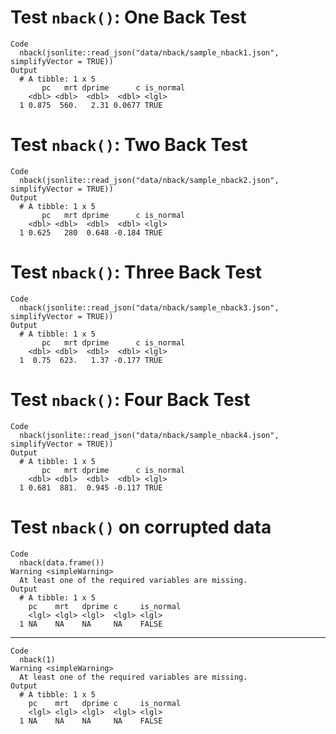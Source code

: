 # Test `nback()`: One Back Test

    Code
      nback(jsonlite::read_json("data/nback/sample_nback1.json", simplifyVector = TRUE))
    Output
      # A tibble: 1 x 5
           pc   mrt dprime      c is_normal
        <dbl> <dbl>  <dbl>  <dbl> <lgl>    
      1 0.875  560.   2.31 0.0677 TRUE     

# Test `nback()`: Two Back Test

    Code
      nback(jsonlite::read_json("data/nback/sample_nback2.json", simplifyVector = TRUE))
    Output
      # A tibble: 1 x 5
           pc   mrt dprime      c is_normal
        <dbl> <dbl>  <dbl>  <dbl> <lgl>    
      1 0.625   280  0.648 -0.184 TRUE     

# Test `nback()`: Three Back Test

    Code
      nback(jsonlite::read_json("data/nback/sample_nback3.json", simplifyVector = TRUE))
    Output
      # A tibble: 1 x 5
           pc   mrt dprime      c is_normal
        <dbl> <dbl>  <dbl>  <dbl> <lgl>    
      1  0.75  623.   1.37 -0.177 TRUE     

# Test `nback()`: Four Back Test

    Code
      nback(jsonlite::read_json("data/nback/sample_nback4.json", simplifyVector = TRUE))
    Output
      # A tibble: 1 x 5
           pc   mrt dprime      c is_normal
        <dbl> <dbl>  <dbl>  <dbl> <lgl>    
      1 0.681  881.  0.945 -0.117 TRUE     

# Test `nback()` on corrupted data

    Code
      nback(data.frame())
    Warning <simpleWarning>
      At least one of the required variables are missing.
    Output
      # A tibble: 1 x 5
        pc    mrt   dprime c     is_normal
        <lgl> <lgl> <lgl>  <lgl> <lgl>    
      1 NA    NA    NA     NA    FALSE    

---

    Code
      nback(1)
    Warning <simpleWarning>
      At least one of the required variables are missing.
    Output
      # A tibble: 1 x 5
        pc    mrt   dprime c     is_normal
        <lgl> <lgl> <lgl>  <lgl> <lgl>    
      1 NA    NA    NA     NA    FALSE    

